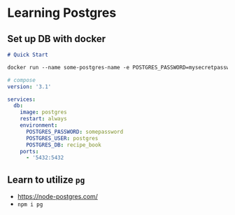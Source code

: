 # Learning Postgres

## Set up DB with docker

```markdown
# Quick Start

docker run --name some-postgres-name -e POSTGRES_PASSWORD=mysecretpassword -d postgres
```

```yaml
# compose
version: '3.1'

services:
  db:
    image: postgres
    restart: always
    environment:
      POSTGRES_PASSWORD: somepassword
      POSTGRES_USER: postgres
      POSTGRES_DB: recipe_book
    ports:
      - '5432:5432
```

## Learn to utilize `pg`

- https://node-postgres.com/
- `npm i pg`
